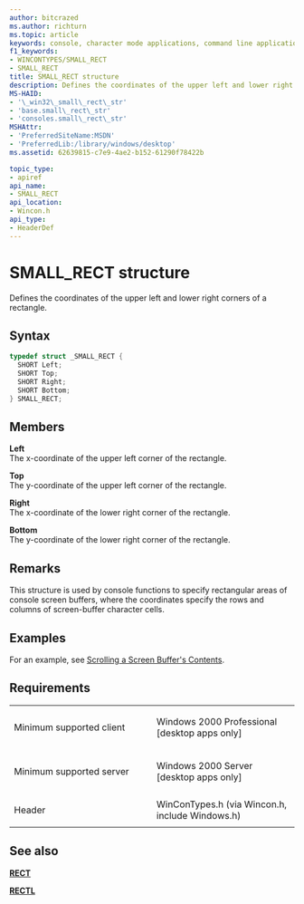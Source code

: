 ```yaml
---
author: bitcrazed
ms.author: richturn
ms.topic: article
keywords: console, character mode applications, command line applications, terminal applications, console api
f1_keywords:
- WINCONTYPES/SMALL_RECT
- SMALL_RECT
title: SMALL_RECT structure
description: Defines the coordinates of the upper left and lower right corners of a rectangle.
MS-HAID:
- '\_win32\_small\_rect\_str'
- 'base.small\_rect\_str'
- 'consoles.small\_rect\_str'
MSHAttr:
- 'PreferredSiteName:MSDN'
- 'PreferredLib:/library/windows/desktop'
ms.assetid: 62639815-c7e9-4ae2-b152-61290f78422b

topic_type:
- apiref
api_name:
- SMALL_RECT
api_location:
- Wincon.h
api_type:
- HeaderDef
---
```


# SMALL\_RECT structure


Defines the coordinates of the upper left and lower right corners of a rectangle.

Syntax
------

```C
typedef struct _SMALL_RECT {
  SHORT Left;
  SHORT Top;
  SHORT Right;
  SHORT Bottom;
} SMALL_RECT;
```

Members
-------

**Left**  
The x-coordinate of the upper left corner of the rectangle.

**Top**  
The y-coordinate of the upper left corner of the rectangle.

**Right**  
The x-coordinate of the lower right corner of the rectangle.

**Bottom**  
The y-coordinate of the lower right corner of the rectangle.

Remarks
-------

This structure is used by console functions to specify rectangular areas of console screen buffers, where the coordinates specify the rows and columns of screen-buffer character cells.

Examples
--------

For an example, see [Scrolling a Screen Buffer's Contents](scrolling-a-screen-buffer-s-contents.md).

Requirements
------------

<table>
<colgroup>
<col width="50%" />
<col width="50%" />
</colgroup>
<tbody>
<tr class="odd">
<td><p>Minimum supported client</p></td>
<td><p>Windows 2000 Professional [desktop apps only]</p></td>
</tr>
<tr class="even">
<td><p>Minimum supported server</p></td>
<td><p>Windows 2000 Server [desktop apps only]</p></td>
</tr>
<tr class="odd">
<td><p>Header</p></td>
<td>WinConTypes.h (via Wincon.h, include Windows.h)</td>
</tr>
</tbody>
</table>

## <span id="see_also"></span>See also


[**RECT**](https://msdn.microsoft.com/library/windows/desktop/dd162897)

[**RECTL**](https://msdn.microsoft.com/library/windows/desktop/dd162907)

 

 




